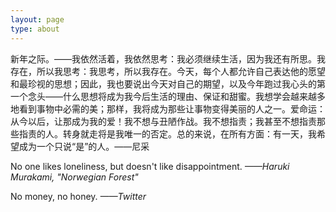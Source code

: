 ```yaml
---
layout: page
type: about
---
```




新年之际。——我依然活着，我依然思考：我必须继续生活，因为我还有所思。我存在，所以我思考：我思考，所以我存在。今天，每个人都允许自己表达他的愿望和最珍视的思想；因此，我也要说出今天对自己的期望，以及今年跑过我心头的第一个念头——什么思想将成为我今后生活的理由、保证和甜蜜。我想学会越来越多地看到事物中必需的美；那样，我将成为那些让事物变得美丽的人之一。爱命运：从今以后，让那成为我的爱！我不想与丑陋作战。我不想指责；我甚至不想指责那些指责的人。转身就走将是我唯一的否定。总的来说，在所有方面：有一天，我希望成为一个只说“是”的人。——尼采

No one likes loneliness, but doesn't like disappointment.    *——Haruki Murakami, "Norwegian Forest"*

No money, no honey.      *——Twitter* 
